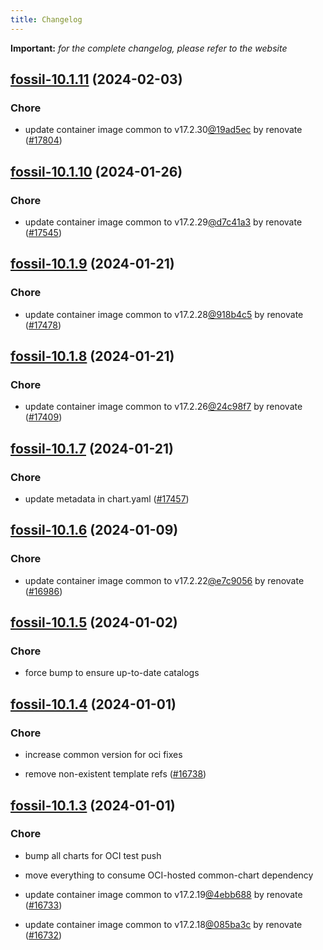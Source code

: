 ```yaml
---
title: Changelog
---
```


**Important:**
*for the complete changelog, please refer to the website*



## [fossil-10.1.11](https://github.com/truecharts/charts/compare/fossil-10.1.10...fossil-10.1.11) (2024-02-03)

### Chore



- update container image common to v17.2.30[@19ad5ec](https://github.com/19ad5ec) by renovate ([#17804](https://github.com/truecharts/charts/issues/17804))


## [fossil-10.1.10](https://github.com/truecharts/charts/compare/fossil-10.1.9...fossil-10.1.10) (2024-01-26)

### Chore



- update container image common to v17.2.29[@d7c41a3](https://github.com/d7c41a3) by renovate ([#17545](https://github.com/truecharts/charts/issues/17545))


## [fossil-10.1.9](https://github.com/truecharts/charts/compare/fossil-10.1.8...fossil-10.1.9) (2024-01-21)

### Chore



- update container image common to v17.2.28[@918b4c5](https://github.com/918b4c5) by renovate ([#17478](https://github.com/truecharts/charts/issues/17478))


## [fossil-10.1.8](https://github.com/truecharts/charts/compare/fossil-10.1.7...fossil-10.1.8) (2024-01-21)

### Chore



- update container image common to v17.2.26[@24c98f7](https://github.com/24c98f7) by renovate ([#17409](https://github.com/truecharts/charts/issues/17409))


## [fossil-10.1.7](https://github.com/truecharts/charts/compare/fossil-10.1.6...fossil-10.1.7) (2024-01-21)

### Chore



- update metadata in chart.yaml ([#17457](https://github.com/truecharts/charts/issues/17457))




## [fossil-10.1.6](https://github.com/truecharts/charts/compare/fossil-10.1.5...fossil-10.1.6) (2024-01-09)

### Chore



- update container image common to v17.2.22[@e7c9056](https://github.com/e7c9056) by renovate ([#16986](https://github.com/truecharts/charts/issues/16986))


## [fossil-10.1.5](https://github.com/truecharts/charts/compare/fossil-10.1.4...fossil-10.1.5) (2024-01-02)

### Chore



- force bump to ensure up-to-date catalogs


## [fossil-10.1.4](https://github.com/truecharts/charts/compare/fossil-10.1.3...fossil-10.1.4) (2024-01-01)

### Chore



- increase common version for oci fixes

- remove non-existent template refs ([#16738](https://github.com/truecharts/charts/issues/16738))


## [fossil-10.1.3](https://github.com/truecharts/charts/compare/fossil-10.1.0...fossil-10.1.3) (2024-01-01)

### Chore



- bump all charts for OCI test push

- move everything to consume OCI-hosted common-chart dependency

- update container image common to v17.2.19[@4ebb688](https://github.com/4ebb688) by renovate ([#16733](https://github.com/truecharts/charts/issues/16733))

- update container image common to v17.2.18[@085ba3c](https://github.com/085ba3c) by renovate ([#16732](https://github.com/truecharts/charts/issues/16732))

